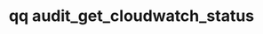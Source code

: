 ---
category: audit
command: audit_get_cloudwatch_status
keywords: qq, qq_cli, audit_get_cloudwatch_status
optional_options: []
permalink: /qq-cli-command-guide/audit/audit_get_cloudwatch_status.html
positional_options: []
sidebar: qq_cli_command_reference_sidebar
summary: This section explains how to use the <code>qq audit_get_cloudwatch_status</code>
  command.
synopsis: Get audit CloudWatch status
title: qq audit_get_cloudwatch_status
usage: qq audit_get_cloudwatch_status [-h]

---